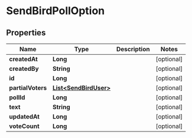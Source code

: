

# SendBirdPollOption


## Properties

| Name | Type | Description | Notes |
|------------ | ------------- | ------------- | -------------|
|**createdAt** | **Long** |  |  [optional] |
|**createdBy** | **String** |  |  [optional] |
|**id** | **Long** |  |  [optional] |
|**partialVoters** | [**List&lt;SendBirdUser&gt;**](SendBirdUser.md) |  |  [optional] |
|**pollId** | **Long** |  |  [optional] |
|**text** | **String** |  |  [optional] |
|**updatedAt** | **Long** |  |  [optional] |
|**voteCount** | **Long** |  |  [optional] |



